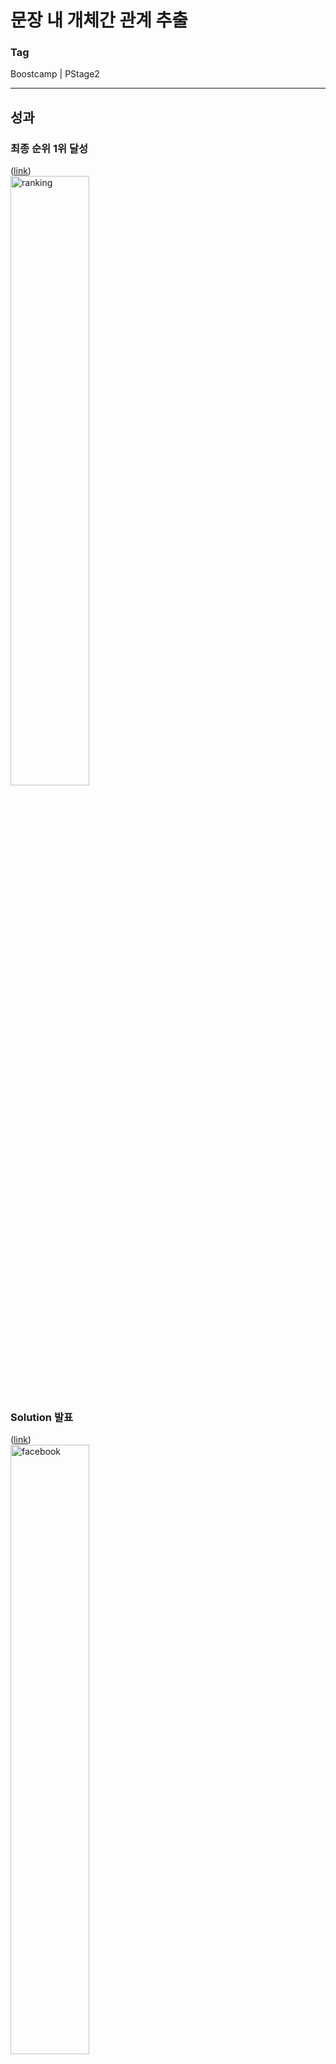 # 문장 내 개체간 관계 추출

### Tag
Boostcamp | PStage2

___

## 성과

### 최종 순위 1위 달성
([link](https://dacon.io/competitions/official/235697/talkboard/402704?page=1&dtype=recent))  
<img alt="ranking" src="./img/ranking.jfif"  width="50%" height="50%">

### Solution 발표
([link](https://www.facebook.com/dacon.io/))  
<img alt="facebook" src="./img/facebook.png"  width="50%" height="50%">

### 각종 토론 글 작성
([link](https://www.facebook.com/dacon.io/))  
<img alt="facebook" src="./img/facebook.png"  width="50%" height="50%">
___

## 대회 개요

### 전체 개요 설명
관계 추출(Relation Extraction)은 문장의 단어(Entity)에 대한 속성과 관계를 예측하는 문제입니다. 관계 추출은 지식 그래프 구축을 위한 핵심 구성 요소로, 구조화된 검색, 감정 분석, 질문 답변하기, 요약과 같은 자연어처리 응용 프로그램에서 중요합니다. 비구조적인 자연어 문장에서 구조적인 triple을 추출해 정보를 요약하고, 중요한 성분을 핵심적으로 파악할 수 있습니다.
<img>
위 그림의 예시와 같이 요약된 정보를 사용해 QA 시스템 구축과 활용이 가능하며, 이외에도 요약된 언어 정보를 바탕으로 효율적인 시스템 및 서비스 구성이 가능합니다.

이번 대회에서는 문장, 엔티티, 관계에 대한 정보를 통해 ,문장과 엔티티 사이의 관계를 추론하는 모델을 학습시킵니다. 이를 통해 우리의 인공지능 모델이 엔티티들의 속성과 관계를 파악하며 개념을 학습할 수 있습니다. 우리의 model이 정말 언어를 잘 이해하고 있는 지, 평가해 보도록 합니다.

([link](https://dacon.io/competitions/official/235697/overview/description#desc-info))  


### 평가 방법  
모델 제출은 하루 5회로 제한됩니다.  
평가는 테스트 데이터셋의 Accuracy 로 평가 합니다. 테스트 데이터셋으로 부터 관계를 예측한 classes를 csv 파일로 변환한 후, 정답과 비교합니다.
([link](https://dacon.io/competitions/official/235697/overview/description#desc-info))  

___

## 대회 참여 개요

### 참여 일정
|일시|내용|비고|  
|:--:|:--:|:--:|
|21.02.01 ~ 10|참가 신청 및 팀 병합||
|21.02.11 ~ 14|Backbone Model 탐색|팀원 별 관심 Model 선택|
|21.02.15 ~ 18|RepVGG Traning and Submit|Public Score 0.843 달성|
|21.02.19 ~ 20|Baseline 재구성|다양한 실험 등을 위해 개인 Code 작성|
|21.02.21 ~ 22|Backbone Model 재탐색|Backbone Model을 EfficientNet으로 결정|
|21.02.22 ~ 23|성능 개선 실험|Augmentation and Hyper-params에 따른 성능 변화 실험|
|21.02.24 ~ 27|EfficientNet Training and Submit|Public Score 0.855 달성|
|21.02.28 ~ 03.01|Team Prediction Esemble|Public Score 0.867 달성|
|21.03.02 ~ 08|Docker 구성 및 Code 제출|Private Score 0.869 및 최종 순위 달성|

___

## 문제 상황 및 극복 방안

### Backbone Model 탐색  
Backbone Model을 탐색하는데 많은 시간을 소요했다.  
우리 팀은 각자 관심 Model을 선정하고 성능을 테스트해보기로 했다.  
나는 마침 당시에 VGG 논문을 읽고 있었고, `RepVGG`의 자극적인 제목에 관심이 쏠렸다.  
(논문의 제목은 `RepVGG: Making VGG-style ConvNets Great Again`이다.)  
실제로 RepVGG를 준수한 Score를 얻긴 했으나, 그 이상의 진전은 어렵다고 판단 됐다.  팀원이 선택했던 Model에서도 더 좋은 Score를 거두지 못했고, Backbone Model 재탐색의 시간을 가졌다.

Papers-with-code 사이트 ([Link](https://paperswithcode.com/sota/image-classification-on-imagenet)) 덕분에 Model의 객관적인 성능을 파악할 수 있었고, 우리 팀은 SOTA Model인 EfficientNet을 Backbone Model로 결정했다.  (실제로 상위권에 있는 모든 팀은 EfficientNet을 사용했다. ([Link](https://dacon.io/competitions/official/235697/codeshare/)))


### Baseline Code의 한계  
Baseline Code는 문제를 해결하거나, 다양한 실험을 하기에 적합하지 않았다.  
이에, Baseline을 토대로 개인 Code를 작성했다. ([Code](./EfficientNet_silu.ipynb))  
특히, Colab 환경에서 처할 수 있는 다양한 이슈에 대처할수 있도록 Code를 구성했다.  


### 성능 향상의 문제
Model의 성능을 향상을 위해 Augmentation과 Hyper-parameter에 대한 실험을 수행했다.    
실험의 당위성과 속도 향상을 위해 Label을 고려한 2,000장의 Image로 실험을 설계했다.  
실험의 결과를 지속적으로 확인하기 위해 Log를 남기도록 Code를 구성했다. ([Code](./Training_Options_Experiment.ipynb))  
각 설정에 따른 성능 정보는 `Training_Options_Experiment_Logs` 디렉토리 아래의 Log File이나, Code의 결과 Cell을 통해 확인할 수 있다. ([Directory](./Training_Options_Experiment_Logs))

```
# 2000개의 data와 전체 train data간의 정답 분포 확인
'''
약 1%내외의 차이를 보이며, 최대 2.1%까지 차이가 나는 것 확인
2000개의 샘플데이터로 하는 테스트가 유의미하리라 판단
'''

y_train.mean(axis=0) - y_train[:2000].mean(axis=0)


# 각 실험의 설정을 log file에 기록
f = open('train_option.log', 'a')
f.write('-----Transforms-----\n')
f.write(f'train_transform : {train_transform}\n')
f.write(f'valid_transform : {valid_transform}\n')
f.write('-----Train Option-----\n')
f.write(f'batch_size : {batch_size},\tlr : {lr},\tepochs : {epochs}\n')
f.write(f'lr_scheduler_step : {lr_scheduler_step},\tlr_scheduler_gamma : {lr_scheduler_gamma}\n\n')

# 실험용 학습
'''
위의 설정에 따라 학습이 진행되고, 각 epoch마다 값들이 log file에 저장됨.
'''
start_time = time.time()
for fold in range(1) :
...(후략)...
```

### Session 종료 등으로 인한 Issue  
Session이 종료 되더라도, 재학습이 가능하도록 Code를 구성할 필요가 있었다.  
매 Epoch마다 Validation Loss를 Check하고, Model State Dict를 저장하도록 Code를 구성했다.  
각 File은 몇 번의 Epoch를 수행했는지에 대한 정보를 저장해, 해당 시점부터 학습을 재개할 수 있도록 설계했다.  
또한, Google Drive의 Memory Issue를 피하기 위한 장치도 마련했다.  
```
# Train in fold
'''
체크포인트로부터 학습을 재개하는 경우 ##로 표시된 부분을 변경할 필요가 있습니다.
체크포인트를 로드 할 수 있도록 파일 명을 기재해야 합니다. (model directory 참고)
체크포인트의 val_loss값을 valid_loss_min으로 설정해야 합니다.
체크포인트의 epoch만큼 pass한 후 학습되도록 설정해야 합니다.

validation 수행 시 해당 epoch의 평균 loss가 계산되도록 설정해야 합니다.
valid_loss가 valid_loss_min보다 작은 경우 더 좋은 모델로 판단하고,
해당 폴드의 이전 모델을 0byte로 만들고 삭제한 후 모델의 state_dict를 저장합니다.
'''

for fold in now_train_folds :
    # Modeling
    model = MnistEfficientNet(in_channels=3).to(device)
    # model.load_state_dict(torch.load(''))  ## if started in checkpoint change this to best model of now fold (ex. 'model/4fold_24epoch_0.1989_silu.pth')
    optimizer = torch.optim.Adam(model.parameters(), lr=lr)
    lr_scheduler = torch.optim.lr_scheduler.StepLR(
        optimizer, step_size=lr_scheduler_step, gamma=lr_scheduler_gamma)
    criterion = torch.nn.BCELoss()

...(중략)...

        if valid_loss < valid_loss_min :
            valid_loss_min = valid_loss
            for f in glob.glob(os.path.join(model_path, str(fold)+'*_silu.pth')) :  # if you want to train another model, change this
                open(os.path.join(model_path, f), 'w').close()
                os.remove(os.path.join(model_path, f))
            torch.save(model.state_dict(), f'{model_path}/{fold}fold_{epoch}epoch_{valid_loss:2.4f}_silu.pth') # if you want to train another model, change this
```


### Data Set의 일관성 문제  
Session의 종료로 인한 학습 재개나, 각각의 Session이 Data Set을 일관적으로 사용하지 못한다고 판단했다.  
Random Seed를 고정하더라도, 매번 Fold Index를 구하는 것은 불안정한 Code라고 생각했다.

Fold Index를 File로 저장하는 아이디어를 통해 이를 해결했다. 이를 통해 Train Set과 Validation Set을 일관성 있게 사용할 수 있었다.  
```
# Load train and validation index
'''
재현 등의 이슈에 대처하기 위해, KFold로 분리된 index를 file로 관리합니다.
해당 파일이 없는 경우에는 KFold 수행 후 index를 가진 객체를 file로 저장하며,
해당 파일이 있는 경우에는 List[Tuple[np.array, np.array]]형태로 파일을 로드합니다.
이 방법으로 세션이나 런타임의 종료 등의 이슈가 생기더라도 매번 동일한 데이터 사용을 보장합니다.
'''

if os.path.isfile('Train_KFold.pkl') :
    with open('Train_KFold.pkl', 'rb') as f :
        folds = pickle.load(f)
else : 
    kf = KFold(n_splits=5, shuffle=True, random_state=seed)
    folds = []
    for train_idx, valid_idx in kf.split(imgs) :
        folds.append((train_idx, valid_idx))
    with open('Train_KFold.pkl', 'wb') as f :
        pickle.dump(folds, f)
```


### Data Load간 시간 소요의 문제  
Colab 환경에서 50,000장의 Image를 `cv2.load`로 Load 하는데 매우 많은 시간이 소요되었다.  
각 Session에서 매번 이 과정을 거치기 때문에, 이에 대한 부분을 개선할 필요가 있었다.

NumPy File로 저장하는 아이디어를 통해 이 문제를 해결했다.  
이를 통해, 기존에 약 50분 걸리던 과정을 최장 3분 이내로 단축시켰다.  
```
# Load Images
'''
구글 드라이브에서 Load 하는데 시간이 오래 걸리는 관계로, Image data를 하나의 .npy file로 관리합니다.
해당 파일이 없는 경우에는 모든 데이터를 로드한 후 file로 저장하며,
해당 파일이 있는 경우에는 np.array 객체를 로드합니다.
이 방법으로 평균 2~3분 남짓한 시간으로 이미지 파일을 로드할 수 있는 장점이 있습니다.
단, file이 9GB이며 로드 시 메모리를 약 15GB 이상 사용합니다.
'''

if os.path.isfile('Imgs_Numpy.npy') :
    st = time.time()
    imgs = np.load('Imgs_Numpy.npy')
    print(imgs.shape)
    print(int(time.time()-st),'sec')
else :
    imgs = []
    for img_file in tqdm(imgs_path) :
        img = cv2.imread(img_file, cv2.IMREAD_COLOR)
        imgs.append(img)
    imgs = np.array(imgs)
    np.save('Imgs_Numpy.npy', imgs)
```


### Cuda Out of Memory Issue  
실험 결과 적합한 Augmentation을 찾았으나, Resize 시 Memory 이슈가 발생했다.  
Resize가 큰 폭으로 성능을 향상시키는 것을 확인했기 때문에, Batch Size를 작게 설정하여 학습을 진행했다.
```
# Set augmentation and transform
'''
실험을 통해 좋은 성과를 낸다고 판단된 augmentation을 train_set에 적용했습니다.
모델의 학습 환경에서 augmentation은 제외하고, transform만 동일하게 valid_set에 적용합니다.
'''

train_transform = T.Compose([
    T.ToPILImage(),
    T.Resize((331,331)),
    T.RandomHorizontalFlip(p=0.6),
    T.RandomVerticalFlip(p=0.6),
    T.RandomRotation(40),
    T.ToTensor(),
    T.Normalize(mean=(0.485, 0.456, 0.406), std=(0.229, 0.224, 0.225))
])

valid_transform = T.Compose([
    T.ToPILImage(),
    T.Resize((331,331)),
    T.ToTensor(),
    T.Normalize(mean=(0.485, 0.456, 0.406), std=(0.229, 0.224, 0.225))
])

# Set hyper parameters
'''
모델의 크기와 resize와 같은 이유로 작은 batch size를 사용했습니다.
세션의 종료 등의 이슈로 체크포인트로부터 학습을 재개하는 경우 lr의 값을 변경할 필요가 있습니다.
'''

batch_size = 8
lr = 0.001  ## if started in checkpoint change this (ex. lr = 0.001 * (0.75 ** 5))
epochs = 25
lr_scheduler_step = 5
lr_scheduler_gamma = 0.75
```

___


## 한계점 및 개선사항
1. Test Time Augmentation 기법에 대한 실험을 하지 못했다.
2. Loss Function과 Acivation Function에 대한 탐색이 부족했다.
3. Augmentation 외에 Image에 대한 직접적인 전처리가 없었다.
4. Backbone Model 탐색에 시간 소요가 길었다.
5. Batch Size에 따른 성능 변화를 간과했다.
